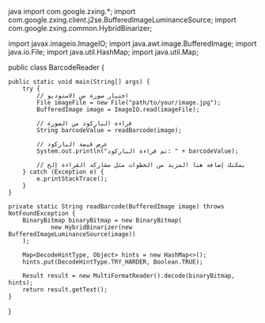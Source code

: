 
java
import com.google.zxing.*;
import com.google.zxing.client.j2se.BufferedImageLuminanceSource;
import com.google.zxing.common.HybridBinarizer;

import javax.imageio.ImageIO;
import java.awt.image.BufferedImage;
import java.io.File;
import java.util.HashMap;
import java.util.Map;

public class BarcodeReader {

    public static void main(String[] args) {
        try {
            // اختيار صورة من الاستوديو
            File imageFile = new File("path/to/your/image.jpg");
            BufferedImage image = ImageIO.read(imageFile);

            // قراءة الباركود من الصورة
            String barcodeValue = readBarcode(image);

            // عرض قيمة الباركود
            System.out.println("تم قراءة الباركود: " + barcodeValue);

            // يمكنك إضافة هنا المزيد من الخطوات مثل مشاركة القراءة إلخ
        } catch (Exception e) {
            e.printStackTrace();
        }
    }

    private static String readBarcode(BufferedImage image) throws NotFoundException {
        BinaryBitmap binaryBitmap = new BinaryBitmap(
                new HybridBinarizer(new BufferedImageLuminanceSource(image))
        );

        Map<DecodeHintType, Object> hints = new HashMap<>();
        hints.put(DecodeHintType.TRY_HARDER, Boolean.TRUE);

        Result result = new MultiFormatReader().decode(binaryBitmap, hints);
        return result.getText();
    }
}


